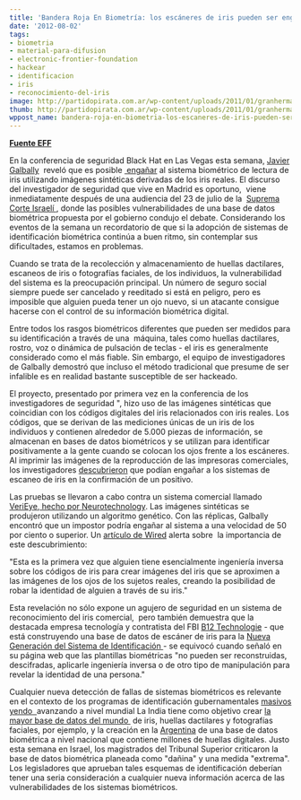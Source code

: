```yaml
---
title: 'Bandera Roja En Biometría: los escáneres de iris pueden ser engañados'
date: '2012-08-02'
tags:
- biometria
- material-para-difusion
- electronic-frontier-foundation
- hackear
- identificacion
- iris
- reconocimiento-del-iris
image: http://partidopirata.com.ar/wp-content/uploads/2011/01/granhermano.jpg
thumb: http://partidopirata.com.ar/wp-content/uploads/2011/01/granhermano-150x150.jpg
wppost_name: bandera-roja-en-biometria-los-escaneres-de-iris-pueden-ser-enganados
---
```


<strong><a href="https://www.eff.org/deeplinks/2012/07/red-flag-biometrics-iris-scanner-vulnerability-revealed" target="_blank">Fuente EFF</a></strong>

En la conferencia de seguridad Black Hat en Las Vegas esta semana, <a href="https://www.blackhat.com/html/bh-us-12/speakers/Javier-Galbally.html">Javier Galbally</a>  reveló que es posible <a href="http://blogs.computerworld.com/security/20704/black-hat-hacking-iris-recognition-systems"> engañar</a> al sistema biométrico de lectura de iris utilizando imágenes sintéticas derivadas de los iris reales. El discurso del investigador de seguridad que vive en Madrid es oportuno,  viene inmediatamente después de una audiencia del 23 de julio de la  <a href="https://www.eff.org/deeplinks/2012/07/israel%E2%80%99s-biometric-database-deemed-%E2%80%9Charmful%E2%80%9D-high-court-justices">Suprema Corte Israelí </a>, donde las posibles vulnerabilidades de una base de datos biométrica propuesta por el gobierno condujo el debate. Considerando los eventos de la semana un recordatorio de que si la adopción de sistemas de identificación biométrica continúa a buen ritmo, sin contemplar sus dificultades, estamos en problemas.

Cuando se trata de la recolección y almacenamiento de huellas dactilares, escaneos de iris o fotografías faciales, de los individuos, la vulnerabilidad del sistema es la preocupación principal. Un número de seguro social siempre puede ser cancelado y reeditado si está en peligro, pero es imposible que alguien pueda tener un ojo nuevo, si un atacante consigue hacerse con el control de su información biométrica digital.

Entre todos los rasgos biométricos diferentes que pueden ser medidos para su identificación a través de una  máquina, tales como huellas dactilares, rostro, voz o dinámica de pulsación de teclas - el iris es generalmente considerado como el más fiable. Sin embargo, el equipo de investigadores de Galbally demostró que incluso el método tradicional que presume de ser infalible es en realidad bastante susceptible de ser hackeado.

El proyecto, presentado por primera vez en la conferencia de los investigadores de seguridad ", hizo uso de las imágenes sintéticas que coincidian con los códigos digitales del iris relacionados con iris reales. Los códigos, que se derivan de las mediciones únicas de un iris de los individuos y contienen alrededor de 5.000 piezas de información, se almacenan en bases de datos biométricos y se utilizan para identificar positivamente a la gente cuando se colocan los ojos frente a los escáneres. Al imprimir las imágenes de la reproducción de las impresoras comerciales, los investigadores <a href="http://www.bbc.com/news/technology-18997580#TWEET178563">descubrieron</a> que podían engañar a los sistemas de escaneo de iris en la confirmación de un positivo.

Las pruebas se llevaron a cabo contra un sistema comercial llamado <a href="http://www.neurotechnology.com/verieye-technology.html">VeriEye, hecho por Neurotechnology</a>. Las imágenes sintéticas se produjeron utilizando un algoritmo genético. Con las réplicas, Galbally encontró que un impostor podría engañar al sistema a una velocidad de 50 por ciento o superior. Un <a href="http://www.wired.com/threatlevel/2012/07/reverse-engineering-iris-scans/">artículo de Wired</a> alerta sobre  la importancia de este descubrimiento:

"Esta es la primera vez que alguien tiene esencialmente ingeniería inversa sobre los códigos de iris para crear imágenes del iris que se aproximen a las imágenes de los ojos de los sujetos reales, creando la posibilidad de robar la identidad de alguien a través de su iris."

Esta revelación no sólo expone un agujero de seguridad en un sistema de reconocimiento del iris comercial,  pero también demuestra que la destacada empresa tecnología y contratista del FBI <a href="http://www.nextgov.com/emerging-tech/2012/06/eye-crime-fbi-building-database-iris-scans/56481/">B12 Technologie</a> - que está construyendo una base de datos de escáner de iris para la <a href="https://www.eff.org/deeplinks/2011/10/fbi-ramps-its-next-generation-identification-roll-out-winter-will-your-image-end">Nueva Generación del Sistema de Identificación </a> - se equivocó cuando señaló en su página web que las plantillas biométricas "no pueden ser reconstruidas, descifradas, aplicarle ingeniería inversa o de otro tipo de manipulación para revelar la identidad de una persona."

Cualquier nueva detección de fallas de sistemas biométricos es relevante en el contexto de los programas de identificación gubernamentales <a href="https://www.eff.org/issues/national-ids">masivos yendo  </a>avanzando a nivel mundial La India tiene como objetivo crear <a href="https://www.eff.org/deeplinks/2012/05/growing-mistrust-india-biometric-id-scheme">la mayor base de datos del mundo </a> de iris, huellas dactilares y fotografías faciales, por ejemplo, y la creación en la <a href="https://www.eff.org/deeplinks/2012/01/biometrics-argentina-mass-surveillance-state-policy">Argentina</a> de una base de datos biométrica a nivel nacional que contiene millones de huellas digitales. Justo esta semana en Israel, los magistrados del Tribunal Superior criticaron la base de datos biométrica planeada como "dañina" y una medida "extrema". Los legisladores que aprueban tales esquemas de identificación deberían tener una seria consideración a cualquier nueva información acerca de las vulnerabilidades de los sistemas biométricos.

